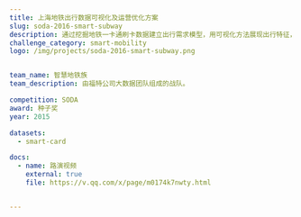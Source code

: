 ```yaml
---
title: 上海地铁出行数据可视化及运营优化方案
slug: soda-2016-smart-subway
description: 通过挖掘地铁一卡通刷卡数据建立出行需求模型，用可视化方法展现出行特征，如地铁公交换乘热点和拥挤度时空分布，并基于这些特征提出运营优化方案。智慧地铁族团队还提取了如上班族的区域分布特征和广告投放新策略等价值信息。
challenge_category: smart-mobility
logo: /img/projects/soda-2016-smart-subway.png


team_name: 智慧地铁族
team_description: 由福特公司大数据团队组成的战队。

competition: SODA
award: 种子奖
year: 2015

datasets:
  - smart-card

docs:
  - name: 路演视频
    external: true
    file: https://v.qq.com/x/page/m0174k7nwty.html


---
```

